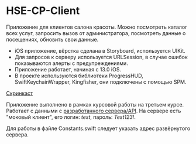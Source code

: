 # HSE-CP-Client

Приложение для клиентов салона красоты. Можно посмотреть каталог всех услуг, запросить вызов от администратора, посмотреть данные о посещениях, обновить свои данные.

- iOS приложение, вёрстка сделана в Storyboard, используется UIKit.  
- Для запросов к серверу используется URLSession, в случае ошибок показываются алерты с предупреждениями.  
- Приложение работает, начиная с 13.0 iOS.  
- В проекте используются библиотеки ProgressHUD, SwiftKeychainWrapper, Kingfisher, они подключены с помощью SPM.  

[Скринкаст](https://youtu.be/Uw7dmpYgzyg)

Приложение выполнено в рамках курсовой работы на третьем курсе. Работает с данными с [разработанного сервера/API](https://github.com/miamib34ch/HSE-CP-Server). На сервере есть "моковый клиент", его логин: *test*, пароль: *Test123!*.

Для работы в файле Constants.swift следует указать адрес развёрнутого сервера.
